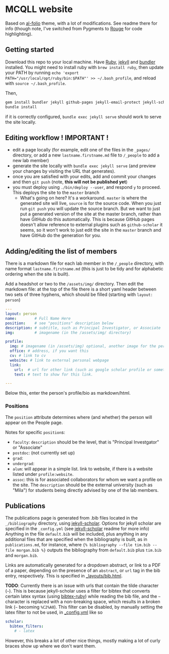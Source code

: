 # MCQLL website
Based on [al-folio](https://github.com/alshedivat/al-folio) theme, with a lot of modifications. See readme there for info (though note, I've switched from Pygments to [Rouge](https://github.com/rouge-ruby/rouge) for code highlighting).

## Getting started

Download this repo to your local machine.
Have [Ruby](Ruby), [jekyll](https://jekyllrb.com/) and [bundler](https://bundler.io/) installed.  You might need to install ruby with `brew install ruby`, then update your PATH by running `echo 'export PATH="/usr/local/opt/ruby/bin:$PATH"' >> ~/.bash_profile`, and reload with `source ~/.bash_profile`.

Then,
```bash
gem install bundler jekyll github-pages jekyll-email-protect jekyll-scholar unicode_utils
bundle install
```
if it is correctly configured, `bundle exec jekyll serve` should work to serve the site locally.

## Editing workflow ! IMPORTANT !

- edit a page locally (for example, edit one of the files in the `_pages/` directory, or add a new `lastname.firstname.md` file to `/_people` to add a new lab member)
- generate the site locally with `bundle exec jekyll serve` (and preview your changes by visiting the URL that generates).
- once you are satisfied with your edits, add and commit your changes and then `git push` (note, **this will not be published yet**)
- you must deploy using `./bin/deploy --user`, and respond `y` to proceed. This deploys the site to the `master` branch
    - What's going on here? It's a workaround. `master` is where the generated site will live, `source` is for the source code.  When you just run `git push` you will update the source branch. But we want to just put a generated version of the site at the master branch, rather than have GitHub do this automatically. This is because GitHub pages doesn't allow reference to external plugins such as `github-scholar` it seems, so it won't work to just edit the site in the `master` branch and have GitHub do the generation for you.


## Adding/editing the list of members

There is a markdown file for each lab member in the `/_people` directory, with name format `lastname.firstname.md` (this is just to be tidy and for alphabetic ordering when the site is built).

Add a headshot or two to the `/assets/img/` directory. Then edit the markdown file: at the top of the file there is a short yaml header between two sets of three hyphens,  which should be filled (starting with `layout: person`)

```yaml
---
layout: person
name:        # Full Name Here
position:    # see "positions" description below
description: # subtitle, such as Principal Investigator, or Associate
img:         # imagename (in the /assets/img/ directory)

profile:
  img: # imagename (in /assets/img) optional, another image for the personal page, if different from the one on the people page
  office: # address, if you want this
  cv: # link to cv
  website: # link to external personal webpage
  link: 
    url:  # url for other link (such as google scholar profile or something)
    text: # text to show for this link.

---
```
Below this, enter the person's profile/bio as markdown/html.

### Positions

The `position` attribute determines where (and whether) the person will appear on the People page.

Notes for specific `position`s:

- `faculty`: `description` should be the level, that is "Principal Investgator" or "Associate"
- `postdoc`: (not currently set up)
- `grad`:
- `undergrad`:
- `alum`: will appear in a simple list. link to website, if there is a website listed under `profile:website`.
- `assoc`: this is for associated collaborators for whom we want a profile on the site. The `description` should be the external university (such as "Mila") for students being directly advised by one of the lab members.

## Publications

The publications page is generated from .bib files located in the `_/bibliography` directory, using [jekyll-scholar](https://github.com/inukshuk/jekyll-scholar).  Options for jekyll scholar are specified in the `_config.yml` (see [jekyll-scholar](https://github.com/inukshuk/jekyll-scholar) readme for more info)  Anything in the file `default.bib` will be included, plus anything in any additional files that are specified when the bibliography is built, as in `publications.md`, for instance, where `{% bibliography --file tim.bib --file morgan.bib %}` outputs the bibliography from `default.bib` plus `tim.bib` and `morgan.bib`.

Links are automatically generated for a dropdown abstract, or link to a PDF of a paper, depending on the presence of an `abstract`, or `url` tag in the bib entry, respectively. This is specified in [_layouts/bib.html](_layouts/bib.html).

**TODO**: Currently there is an issue with urls that contain the tilde character (`~`).  This is because jekyll-scholar uses a filter for bibtex that converts certain latex syntax (using [bibtex-ruby](https://github.com/inukshuk/bibtex-ruby)) while reading the bib file, and the `~` character is replaced with a non-breaking space, which results in a broken link (`~` becoming `%C2%A0`).  This filter can be disabled, by manually setting the latex filter to not be used, in [_config.yml](_config.yml) like so

```yaml
scholar:
  bibtex_filters:
    # - latex
```

However, this breaks a lot of other nice things, mostly making a lot of curly braces show up where we don't want them.
